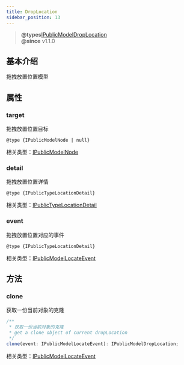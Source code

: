 ```yaml
---
title: DropLocation
sidebar_position: 13
---
```


> **@types**[IPublicModelDropLocation](https://github.com/samkenxstream/SAMkenxlowcode-engine/blob/main/packages/types/src/shell/model/drop-location.ts)<br/> 
> **@since** v1.1.0


## 基本介绍

拖拽放置位置模型

## 属性

### target

拖拽放置位置目标

`@type {IPublicModelNode | null}`

相关类型：[IPublicModelNode](https://github.com/alibaba/lowcode-engine/blob/main/packages/types/src/shell/model/node.ts)

### detail

拖拽放置位置详情

`@type {IPublicTypeLocationDetail}`

相关类型：[IPublicTypeLocationDetail](https://github.com/alibaba/lowcode-engine/blob/main/packages/types/src/shell/type/location-detail.ts)

### event

拖拽放置位置对应的事件

`@type {IPublicTypeLocationDetail}`

相关类型：[IPublicModelLocateEvent](https://github.com/alibaba/lowcode-engine/blob/main/packages/types/src/shell/model/location-event.ts)

## 方法

### clone

获取一份当前对象的克隆

```typescript
/**
 * 获取一份当前对象的克隆
 * get a clone object of current dropLocation
 */
clone(event: IPublicModelLocateEvent): IPublicModelDropLocation;
```

相关类型：[IPublicModelLocateEvent](https://github.com/alibaba/lowcode-engine/blob/main/packages/types/src/shell/model/location-event.ts)
